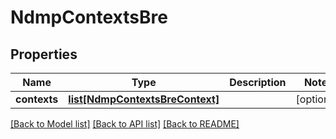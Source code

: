 # NdmpContextsBre

## Properties
Name | Type | Description | Notes
------------ | ------------- | ------------- | -------------
**contexts** | [**list[NdmpContextsBreContext]**](NdmpContextsBreContext.md) |  | [optional] 

[[Back to Model list]](../README.md#documentation-for-models) [[Back to API list]](../README.md#documentation-for-api-endpoints) [[Back to README]](../README.md)


